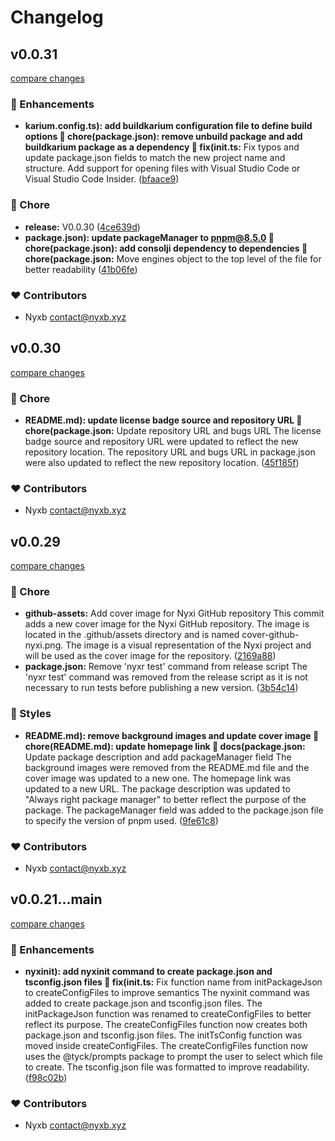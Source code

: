 # Changelog


## v0.0.31

[compare changes](https://github.com/nyxblabs/nyxi/compare/v0.0.30...v0.0.31)


### 🚀 Enhancements

  - **karium.config.ts): add buildkarium configuration file to define build options 🚚 chore(package.json): remove unbuild package and add buildkarium package as a dependency 🐛 fix(init.ts:** Fix typos and update package.json fields to match the new project name and structure. Add support for opening files with Visual Studio Code or Visual Studio Code Insider. ([bfaace9](https://github.com/nyxblabs/nyxi/commit/bfaace9))

### 🏡 Chore

  - **release:** V0.0.30 ([4ce639d](https://github.com/nyxblabs/nyxi/commit/4ce639d))
  - **package.json): update packageManager to pnpm@8.5.0 🔧 chore(package.json): add consolji dependency to dependencies 🔧 chore(package.json:** Move engines object to the top level of the file for better readability ([41b06fe](https://github.com/nyxblabs/nyxi/commit/41b06fe))

### ❤️  Contributors

- Nyxb <contact@nyxb.xyz>

## v0.0.30

[compare changes](https://github.com/nyxblabs/nyxi/compare/v0.0.29...v0.0.30)


### 🏡 Chore

  - **README.md): update license badge source and repository URL 🔧 chore(package.json:** Update repository URL and bugs URL The license badge source and repository URL were updated to reflect the new repository location. The repository URL and bugs URL in package.json were also updated to reflect the new repository location. ([45f185f](https://github.com/nyxblabs/nyxi/commit/45f185f))

### ❤️  Contributors

- Nyxb <contact@nyxb.xyz>

## v0.0.29

[compare changes](https://github.com/nyxb/nyxi/compare/v0.0.28...v0.0.29)


### 🏡 Chore

  - **github-assets:** Add cover image for Nyxi GitHub repository This commit adds a new cover image for the Nyxi GitHub repository. The image is located in the .github/assets directory and is named cover-github-nyxi.png. The image is a visual representation of the Nyxi project and will be used as the cover image for the repository. ([2169a88](https://github.com/nyxb/nyxi/commit/2169a88))
  - **package.json:** Remove 'nyxr test' command from release script The 'nyxr test' command was removed from the release script as it is not necessary to run tests before publishing a new version. ([3b54c14](https://github.com/nyxb/nyxi/commit/3b54c14))

### 🎨 Styles

  - **README.md): remove background images and update cover image 🚚 chore(README.md): update homepage link 📝 docs(package.json:** Update package description and add packageManager field The background images were removed from the README.md file and the cover image was updated to a new one. The homepage link was updated to a new URL. The package description was updated to "Always right package manager" to better reflect the purpose of the package. The packageManager field was added to the package.json file to specify the version of pnpm used. ([9fe61c8](https://github.com/nyxb/nyxi/commit/9fe61c8))

### ❤️  Contributors

- Nyxb <contact@nyxb.xyz>

## v0.0.21...main

[compare changes](https://github.com/nyxb/nyxi/compare/v0.0.21...main)


### 🚀 Enhancements

  - **nyxinit): add nyxinit command to create package.json and tsconfig.json files 🐛 fix(init.ts:** Fix function name from initPackageJson to createConfigFiles to improve semantics The nyxinit command was added to create package.json and tsconfig.json files. The initPackageJson function was renamed to createConfigFiles to better reflect its purpose. The createConfigFiles function now creates both package.json and tsconfig.json files. The initTsConfig function was moved inside createConfigFiles. The createConfigFiles function now uses the @tyck/prompts package to prompt the user to select which file to create. The tsconfig.json file was formatted to improve readability. ([f98c02b](https://github.com/nyxb/nyxi/commit/f98c02b))

### ❤️  Contributors

- Nyxb <contact@nyxb.xyz>

